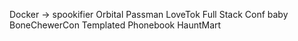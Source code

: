 Docker -> spookifier
Orbital
Passman
LoveTok
Full Stack Conf
baby BoneChewerCon
Templated
Phonebook
HauntMart